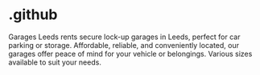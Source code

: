 # .github
Garages Leeds rents secure lock-up garages in Leeds, perfect for car parking or storage. Affordable, reliable, and conveniently located, our garages offer peace of mind for your vehicle or belongings. Various sizes available to suit your needs.
